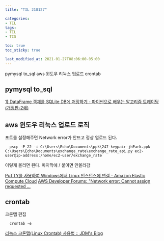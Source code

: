```yaml
---
title: "TIL 210127"

categories:
- TIL
tags:
- TIL
- TIS

toc: true
toc_sticky: true

last_modified_at: 2021-01-27T08:06:00-05:00
---
```

pymysql to_sql aws 윈도우 리눅스 업로드 crontab

## pymysql to_sql

[1) DataFrame 객체를 SQLite DB에 저장하기 - 파이썬으로 배우는 알고리즘 트레이딩 (개정판-2쇄)](https://wikidocs.net/5332)

## aws 윈도우 리눅스 업로드 로직

포트를 설정해주면 Network error가 안뜨고 정상 업로드 된다.

      pscp -P 22 -i C:\Users\Echo\Documents\ppk\247-keypair-jhPark.ppk C:\Users\Echo\Documents\exchange_rate\exchange_rate_api.py ec2-user@ip-address:/home/ec2-user/exchange_rate

이렇게 올리면 된다. 마지막에 / 붙이면 안올라감

[PuTTY를 사용하여 Windows에서 Linux 인스턴스에 연결 - Amazon Elastic Compute Cloud](https://docs.aws.amazon.com/ko_kr/AWSEC2/latest/UserGuide/putty.html)
[AWS Developer Forums: "Network error: Cannot assign requested ...](https://forums.aws.amazon.com/thread.jspa?threadID=12421)

## crontab

크론탭 편집

      crontab -e 


[리눅스 크론탭(Linux Crontab) 사용법 :: JDM's Blog](https://jdm.kr/blog/2)

